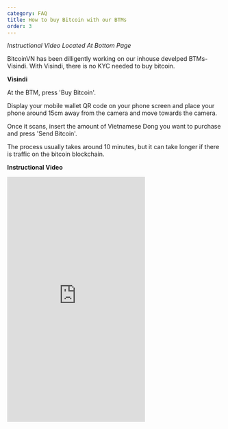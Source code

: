 ```yaml
---
category: FAQ
title: How to buy Bitcoin with our BTMs
order: 3
---
```

*Instructional Video Located At Bottom Page*

BitcoinVN has been dilligently working on our inhouse develped BTMs- Visindi. With Visindi, there is no KYC needed to buy bitcoin. 

**Visindi**

At the BTM, press 'Buy Bitcoin'. 

Display your mobile wallet QR code on your phone screen and place your phone around 15cm away from the camera and move towards the camera. 

Once it scans, insert the amount of Vietnamese Dong you want to purchase and press 'Send Bitcoin'.

The process usually takes around 10 minutes, but it can take longer if there is traffic on the bitcoin blockchain. 

**Instructional Video**

<iframe width="322" height="573" src="https://www.youtube.com/embed/Ycd7nekTmx4" title="BitcoinVN BTM- How To Buy Bitcoin" frameborder="0" allow="accelerometer; autoplay; clipboard-write; encrypted-media; gyroscope; picture-in-picture; web-share" referrerpolicy="strict-origin-when-cross-origin" allowfullscreen></iframe>

